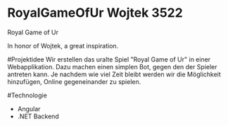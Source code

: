 # RoyalGameOfUr Wojtek 3522
Royal Game of Ur

In honor of Wojtek, a great inspiration.

#Projektidee
Wir erstellen das uralte Spiel "Royal Game of Ur" in einer Webapplikation. Dazu machen einen simplen Bot, gegen den der Spieler antreten kann.
Je nachdem wie viel Zeit bleibt werden wir die Möglichkeit hinzufügen, Online gegeneinander zu spielen.

#Technologie
- Angular
- .NET Backend
